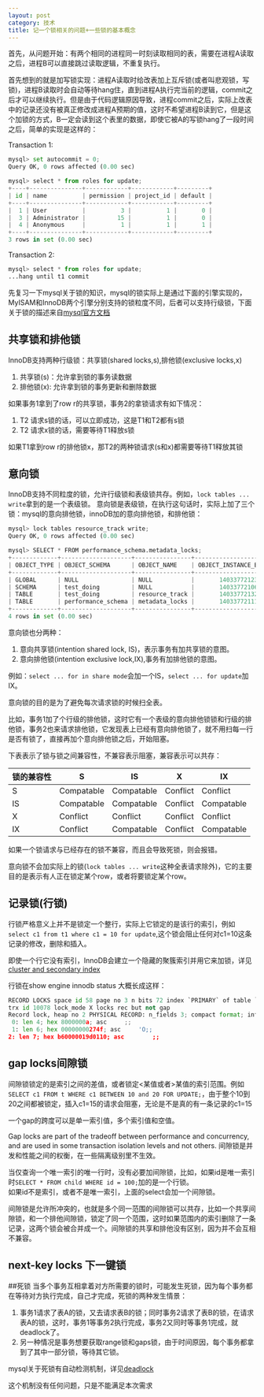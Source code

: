 ```yaml
---
layout: post
category: 技术
title: 记一个锁相关的问题+一些锁的基本概念
---
```


首先，从问题开始：有两个相同的进程同一时刻读取相同的表，需要在进程A读取之后，进程B可以直接跳过读取逻辑，不重复执行。

首先想到的就是加写锁实现：进程A读取时给改表加上互斥锁(或者叫悲观锁，写锁)，进程B读取时会自动等待hang住，直到进程A执行完当前的逻辑，commit之后才可以继续执行。但是由于代码逻辑原因导致，进程commit之后，实际上改表中的记录还没有被真正修改成进程A预期的值，这时不希望进程B读到它，但是这个加锁的方式，B一定会读到这个表里的数据，即使它被A的写锁hang了一段时间之后，简单的实现是这样的：

Transaction 1:
```python
mysql> set autocommit = 0;
Query OK, 0 rows affected (0.00 sec)

mysql> select * from roles for update;
+----+---------------+------------+------------+---------+
| id | name          | permission | project_id | default |
+----+---------------+------------+------------+---------+
|  1 | User          |          3 |          1 |       0 |
|  3 | Administrator |         15 |          1 |       0 |
|  4 | Anonymous     |          1 |          1 |       1 |
+----+---------------+------------+------------+---------+
3 rows in set (0.00 sec)
```
Transaction 2:
```python
mysql> select * from roles for update;
...hang until t1 commit
```
先复习一下mysql关于锁的知识，mysql的锁实际上是通过下面的引擎实现的，MyISAM和InnoDB两个引擎分别支持的锁粒度不同，后者可以支持行级锁，下面关于锁的描述来自[mysql官方文档](https://dev.mysql.com/doc/refman/5.7/en/innodb-locking.html)  


## 共享锁和排他锁

InnoDB支持两种行级锁：共享锁(shared locks,s),排他锁(exclusive locks,x)
 
1. 共享锁(s)：允许拿到锁的事务读数据    
2. 排他锁(x): 允许拿到锁的事务更新和删除数据  

如果事务1拿到了row r的共享锁，事务2的拿锁请求有如下情况：  
1. T2 请求s锁的话，可以立即成功，这是T1和T2都有s锁  
2. T2 请求x锁的话，需要等待T1释放s锁  

如果T1拿到row r的排他锁x，那T2的两种锁请求(s和x)都需要等待T1释放其锁  

## 意向锁
InnoDB支持不同粒度的锁，允许行级锁和表级锁共存。例如，`lock tables ... write`拿到的是一个表级锁。 意向锁是表级锁，在执行这句话时，实际上加了三个锁：mysql的意向排他锁，innoDB加的意向排他锁，和排他锁：

```python
mysql> lock tables resource_track write;
Query OK, 0 rows affected (0.00 sec)

mysql> SELECT * FROM performance_schema.metadata_locks;
+-------------+--------------------+----------------+-----------------------+----------------------+---------------+-------------+-------------------+-----------------+----------------+
| OBJECT_TYPE | OBJECT_SCHEMA      | OBJECT_NAME    | OBJECT_INSTANCE_BEGIN | LOCK_TYPE            | LOCK_DURATION | LOCK_STATUS | SOURCE            | OWNER_THREAD_ID | OWNER_EVENT_ID |
+-------------+--------------------+----------------+-----------------------+----------------------+---------------+-------------+-------------------+-----------------+----------------+
| GLOBAL      | NULL               | NULL           |       140337721235408 | INTENTION_EXCLUSIVE  | STATEMENT     | GRANTED     | sql_base.cc:5495  |          323270 |             40 |
| SCHEMA      | test_doing         | NULL           |       140337721066032 | INTENTION_EXCLUSIVE  | TRANSACTION   | GRANTED     | sql_base.cc:5480  |          323270 |             40 |
| TABLE       | test_doing         | resource_track |       140337721322880 | SHARED_NO_READ_WRITE | TRANSACTION   | GRANTED     | sql_parse.cc:5938 |          323270 |             40 |
| TABLE       | performance_schema | metadata_locks |       140337721118496 | SHARED_READ          | TRANSACTION   | GRANTED     | sql_parse.cc:5938 |          323270 |             41 |
+-------------+--------------------+----------------+-----------------------+----------------------+---------------+-------------+-------------------+-----------------+----------------+
4 rows in set (0.00 sec)

``` 

意向锁也分两种：   
1. 意向共享锁(intention shared lock, IS)，表示事务有加共享锁的意图。  
2. 意向排他锁(intention exclusive lock,IX),事务有加排他锁的意图。  

例如：`select ... for in share mode`会加一个IS，`select ... for update`加IX。  

意向锁的目的是为了避免每次请求锁的时候扫全表。  

比如，事务1加了个行级的排他锁，这时它有一个表级的意向排他锁锁和行级的排他锁，事务2也来请求排他锁，它发现表上已经有意向排他锁了，就不用扫每一行是否有锁了，直接再加个意向排他锁之后，开始阻塞。  

下表表示了锁与锁之间兼容性，不兼容表示阻塞，兼容表示可以共存：   

锁的兼容性|S|IS|X|IX
---|---|---|---|---
S|Compatable|Compatable|Conflict|Conflict
IS|Compatable|Compatable|Conflict|Compatable
X|Conflict|Conflict|Conflict|Conflict
IX|Conflict|Compatable|Conflict|Compatable

如果一个锁请求与已经存在的锁不兼容，而且会导致死锁，则会报错。  

意向锁不会加实际上的锁(`lock tables ... write`这种全表请求除外)，它的主要目的是表示有人正在锁定某个row，或者将要锁定某个row。  

## 记录锁(行锁)
行锁严格意义上并不是锁定一个整行，实际上它锁定的是该行的索引，例如`select c1 from t1 where c1 = 10 for update`,这个锁会阻止任何对c1=10这条记录的修改，删除和插入。

即使一个行它没有索引，InnoDB会建立一个隐藏的聚簇索引并用它来加锁，详见[cluster and secondary index](https://dev.mysql.com/doc/refman/5.7/en/innodb-index-types.html)  

行锁在show engine innodb status 大概长成这样：

```python
RECORD LOCKS space id 58 page no 3 n bits 72 index `PRIMARY` of table `test`.`t` 
trx id 10078 lock_mode X locks rec but not gap
Record lock, heap no 2 PHYSICAL RECORD: n_fields 3; compact format; info bits 0
 0: len 4; hex 8000000a; asc     ;;
 1: len 6; hex 00000000274f; asc     'O;;
2: len 7; hex b60000019d0110; asc        ;;
```

## gap locks间隙锁
间隙锁锁定的是索引之间的差值，或者锁定<某值或者>某值的索引范围。例如`SELECT c1 FROM t WHERE c1 BETWEEN 10 and 20 FOR UPDATE;`，由于整个10到20之间都被锁定，插入c1=15的请求会阻塞，无论是不是真的有一条记录的c1=15

一个gap的跨度可以是单一索引值，多个索引值和空值。  

Gap locks are part of the tradeoff between performance and concurrency, and are used in some transaction isolation levels and not others.
间隙锁是并发和性能之间的权衡，在一些隔离级别里不生效。  

当仅查询一个唯一索引的唯一行时，没有必要加间隙锁，比如，如果id是唯一索引时`SELECT * FROM child WHERE id = 100;`加的是一个行锁。  
如果id不是索引，或者不是唯一索引，上面的select会加一个间隙锁。

间隙锁是允许所冲突的，也就是多个同一范围的间隙锁可以共存，比如一个共享间隙锁，和一个排他间隙锁，锁定了同一个范围，这时如果范围内的索引删除了一条记录，这两个锁会被合并成一个。间隙锁的共享和排他没有区别，因为并不会互相不兼容。

## next-key locks 下一键锁


##死锁
当多个事务互相拿着对方所需要的锁时，可能发生死锁，因为每个事务都在等待对方执行完成，自己才完成，死锁的两种发生情景：  

1. 事务1请求了表A的锁，又去请求表B的锁；同时事务2请求了表B的锁，在请求表A的锁，这时，事务1等事务2执行完成，事务2又同时等事务1完成，就deadlock了。  
2. 另一种情况是事务想要获取range锁和gaps锁，由于时间原因，每个事务都拿到了其中一部分锁，等待其它锁。  

mysql关于死锁有自动检测机制，详见[deadlock](https://dev.mysql.com/doc/refman/5.7/en/glossary.html#glos_deadlock)  


这个机制没有任何问题，只是不能满足本次需求